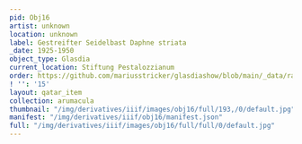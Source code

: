 ```yaml
---
pid: Obj16
artist: unknown
location: unknown
label: Gestreifter Seidelbast Daphne striata
_date: 1925-1950
object_type: Glasdia
current_location: Stiftung Pestalozzianum
order: https://github.com/mariusstricker/glasdiashow/blob/main/_data/raw_images/glasdia/obj16.jpg
! '': '15'
layout: qatar_item
collection: arumacula
thumbnail: "/img/derivatives/iiif/images/obj16/full/193,/0/default.jpg"
manifest: "/img/derivatives/iiif/obj16/manifest.json"
full: "/img/derivatives/iiif/images/obj16/full/full/0/default.jpg"
---
```

